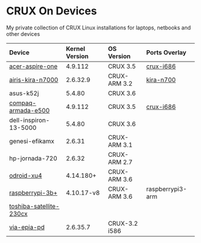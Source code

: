 # CRUX On Devices

My private collection of CRUX Linux installations for laptops, netbooks and other devices

| Device | Kernel Version | OS Version | Ports Overlay |
| :----- | :------------- | :--------- | :------------ |
| [acer-aspire-one](acer-aspire-one) | 4.9.112 | CRUX 3.5 | [crux-i686](https://github.com/sepen/crux-i686) |  
| [airis-kira-n7000](airis-kira-n7000) | 2.6.32.9 | CRUX-ARM 3.2 | [kira-n700](https://github.com/sepen/crux-ports-arm-kira-n7000) |
| asus-k52j | 5.4.80 | CRUX 3.6 | |
| [compaq-armada-e500](compaq-armada-e500) | 4.9.112 | CRUX 3.5 | [crux-i686](https://github.com/sepen/crux-i686) |
| dell-inspiron-13-5000 | 5.4.80 | CRUX 3.6 | |
| genesi-efikamx | 2.6.31 | CRUX-ARM 3.1 | |
| hp-jornada-720 | 2.6.32 | CRUX-ARM 2.7 | |
| [odroid-xu4](odroid-xu4) | 4.14.180+ | CRUX-ARM 3.6 | |
| [raspberrypi-3b+](raspberrypi-3b+) | 4.10.17-v8 | CRUX-ARM 3.6 | raspberrypi3-arm |
| [toshiba-satellite-230cx](toshiba-satellite-230cx) | | | |
| [via-epia-pd](via-epia-pd) | 2.6.35.7 | CRUX-3.2 i586 | |
